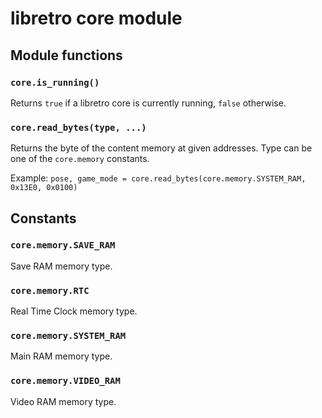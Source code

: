 # libretro core module

## Module functions

### `core.is_running()`

Returns `true` if a libretro core is currently running, `false` otherwise.

### `core.read_bytes(type, ...)`

Returns the byte of the content memory at given addresses. Type can be one of the `core.memory` constants.

Example: `pose, game_mode = core.read_bytes(core.memory.SYSTEM_RAM, 0x13E0, 0x0100)`

## Constants

### `core.memory.SAVE_RAM`

Save RAM memory type.

### `core.memory.RTC`

Real Time Clock memory type.

### `core.memory.SYSTEM_RAM`

Main RAM memory type.

### `core.memory.VIDEO_RAM`

Video RAM memory type.
